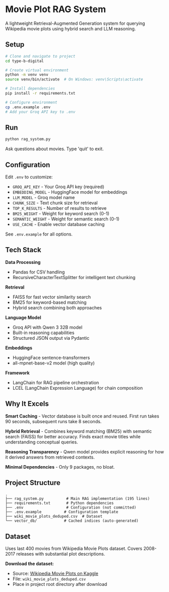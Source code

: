 # Movie Plot RAG System

A lightweight Retrieval-Augmented Generation system for querying Wikipedia movie plots using hybrid search and LLM reasoning.

## Setup

```bash
# Clone and navigate to project
cd type-b-digital

# Create virtual environment
python -m venv venv
source venv/bin/activate  # On Windows: venv\Scripts\activate

# Install dependencies
pip install -r requirements.txt

# Configure environment
cp .env.example .env
# Add your Groq API key to .env
```

## Run

```bash
python rag_system.py
```

Ask questions about movies. Type 'quit' to exit.

## Configuration

Edit `.env` to customize:

- `GROQ_API_KEY` - Your Groq API key (required)
- `EMBEDDING_MODEL` - HuggingFace model for embeddings
- `LLM_MODEL` - Groq model name
- `CHUNK_SIZE` - Text chunk size for retrieval
- `TOP_K_RESULTS` - Number of results to retrieve
- `BM25_WEIGHT` - Weight for keyword search (0-1)
- `SEMANTIC_WEIGHT` - Weight for semantic search (0-1)
- `USE_CACHE` - Enable vector database caching

See `.env.example` for all options.

## Tech Stack

**Data Processing**
- Pandas for CSV handling
- RecursiveCharacterTextSplitter for intelligent text chunking

**Retrieval**
- FAISS for fast vector similarity search
- BM25 for keyword-based matching
- Hybrid search combining both approaches

**Language Model**
- Groq API with Qwen 3 32B model
- Built-in reasoning capabilities
- Structured JSON output via Pydantic

**Embeddings**
- HuggingFace sentence-transformers
- all-mpnet-base-v2 model (high quality)

**Framework**
- LangChain for RAG pipeline orchestration
- LCEL (LangChain Expression Language) for chain composition

## Why It Excels

**Smart Caching** - Vector database is built once and reused. First run takes 90 seconds, subsequent runs take 8 seconds.

**Hybrid Retrieval** - Combines keyword matching (BM25) with semantic search (FAISS) for better accuracy. Finds exact movie titles while understanding conceptual queries.

**Reasoning Transparency** - Qwen model provides explicit reasoning for how it derived answers from retrieved contexts.

**Minimal Dependencies** - Only 9 packages, no bloat. 

## Project Structure

```
.
├── rag_system.py          # Main RAG implementation (195 lines)
├── requirements.txt       # Python dependencies
├── .env                   # Configuration (not committed)
├── .env.example          # Configuration template
├── wiki_movie_plots_deduped.csv  # Dataset
└── vector_db/            # Cached indices (auto-generated)
```

## Dataset

Uses last 400 movies from Wikipedia Movie Plots dataset. Covers 2008-2017 releases with substantial plot descriptions.

**Download the dataset:**
- Source: [Wikipedia Movie Plots on Kaggle](https://www.kaggle.com/datasets/jrobischon/wikipedia-movie-plots)
- File: `wiki_movie_plots_deduped.csv`
- Place in project root directory after download


